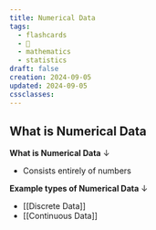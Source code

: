 ```yaml
---
title: Numerical Data
tags:
  - flashcards
  - 🌱
  - mathematics
  - statistics
draft: false
creation: 2024-09-05
updated: 2024-09-05
cssclasses: 
---
```

## What is Numerical Data

**What is Numerical Data**
↓
- Consists entirely of numbers
<!--SR:!2024-12-13,4,270-->

**Example types of Numerical Data**
↓
- [[Discrete Data]]
- [[Continuous Data]]
<!--SR:!2024-12-13,4,270-->
